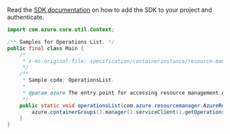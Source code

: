 Read the [SDK documentation](https://github.com/Azure/azure-sdk-for-java/blob/azure-resourcemanager_2.15.0/sdk/resourcemanager/azure-resourcemanager/README.md) on how to add the SDK to your project and authenticate.

```java
import com.azure.core.util.Context;

/** Samples for Operations List. */
public final class Main {
    /*
     * x-ms-original-file: specification/containerinstance/resource-manager/Microsoft.ContainerInstance/stable/2021-10-01/examples/OperationsList.json
     */
    /**
     * Sample code: OperationsList.
     *
     * @param azure The entry point for accessing resource management APIs in Azure.
     */
    public static void operationsList(com.azure.resourcemanager.AzureResourceManager azure) {
        azure.containerGroups().manager().serviceClient().getOperations().list(Context.NONE);
    }
}
```
